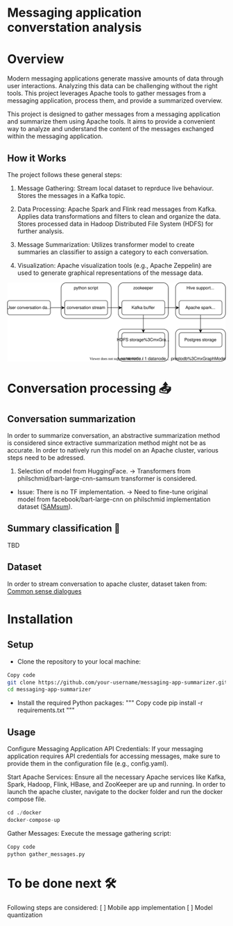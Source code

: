 # Messaging application converstation analysis

# Overview
Modern messaging applications generate massive amounts of data through user interactions. Analyzing this data can be challenging without the right tools. This project leverages Apache tools to gather messages from a messaging application, process them, and provide a summarized overview.

This project is designed to gather messages from a messaging application and summarize them using Apache tools. It aims to provide a convenient way to analyze and understand the content of the messages exchanged within the messaging application.

## How it Works
The project follows these general steps:

1. Message Gathering:
Stream local dataset to reprduce live behaviour. Stores the messages in a Kafka topic.

2. Data Processing:
Apache Spark and Flink read messages from Kafka.
Applies data transformations and filters to clean and organize the data.
Stores processed data in Hadoop Distributed File System (HDFS) for further analysis.

3. Message Summarization:
Utilizes transformer model to create summaries an classifier to assign a category to each conversation.

4. Visualization:
Apache visualization tools (e.g., Apache Zeppelin) are used to generate graphical representations of the message data.

![](./assets/flowchart.drawio.svg)



# Conversation processing 📤

## Conversation summarization
In order to summarize conversation, an abstractive summarization method is considered since extractive summarization method might not be as accurate. 
In order to natively run this model on an Apache cluster, various steps need to be adressed.
1. Selection of model from HuggingFace.
-> Transformers from philschmid/bart-large-cnn-samsum transformer is considered.
- Issue: There is no TF implementation.
-> Need to fine-tune original model from facebook/bart-large-cnn on philschmid implementation dataset ([SAMsum](https://huggingface.co/datasets/samsum)).

## Summary classification 📰
TBD

## Dataset
In order to stream conversation to apache cluster, dataset taken from:
[Common sense dialogues](https://github.com/alexa/Commonsense-Dialogues)

# Installation

## Setup
- Clone the repository to your local machine:


```bash
Copy code
git clone https://github.com/your-username/messaging-app-summarizer.git
cd messaging-app-summarizer
```

- Install the required Python packages:
"""
Copy code
pip install -r requirements.txt
"""

## Usage
Configure Messaging Application API Credentials:
If your messaging application requires API credentials for accessing messages, make sure to provide them in the configuration file (e.g., config.yaml).

Start Apache Services:
Ensure all the necessary Apache services like Kafka, Spark, Hadoop, Flink, HBase, and ZooKeeper are up and running.
In order to launch the apache cluster, navigate to the docker folder and run the docker compose file.
```python
cd ./docker
docker-compose-up
```

Gather Messages:
Execute the message gathering script:
```python
Copy code
python gather_messages.py
```

# To be done next 🛠
Following steps are considered:
[ ] Mobile app implementation
[ ] Model quantization
